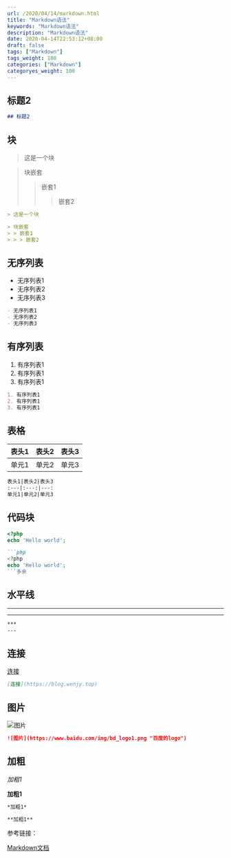 ```yaml
---
url: /2020/04/14/markdown.html
title: "Markdown语法"
keywords: "Markdown语法"
description: "Markdown语法"
date: 2020-04-14T22:53:12+08:00
draft: false
tags: ["Markdown"]
tags_weight: 100
categories: ["Markdown"]
categoryes_weight: 100
---
```


## 标题2

```markdown
## 标题2
```

## 块

> 这是一个块

> 块嵌套
> > 嵌套1
> > > 嵌套2

```markdown
> 这是一个块

> 块嵌套
> > 嵌套1
> > > 嵌套2
 ```

## 无序列表

- 无序列表1
- 无序列表2
- 无序列表3

```markdown
- 无序列表1
- 无序列表2
- 无序列表3
```

## 有序列表

1. 有序列表1
2. 有序列表1
3. 有序列表1

```markdown
1. 有序列表1
2. 有序列表1
3. 有序列表1
```

## 表格

表头1|表头2|表头3
:---|:---:|---:
单元1|单元2|单元3

```markdown
表头1|表头2|表头3
:---|:---:|---:
单元1|单元2|单元3
```

## 代码块

```php
<?php
echo 'Hello world';
```

```markdown
```php
<?php
echo 'Hello world';
```多余
```

## 水平线
***
---

```markdown
***
---
```
## 连接

[连接](https://blog.wenjy.top)

```markdown
[连接](https://blog.wenjy.top)
```

## 图片

![图片](https://www.baidu.com/img/bd_logo1.png "百度的logo")

```markdown
![图片](https://www.baidu.com/img/bd_logo1.png "百度的logo")
```

## 加粗

*加粗1*

**加粗1**

```markdown
*加粗1*

**加粗1**
```

参考链接：

[Markdown文档](https://markdown-zh.readthedocs.io/en/latest/)
